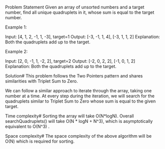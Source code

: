 Problem Statement
Given an array of unsorted numbers and a target number, find all unique quadruplets in it, whose sum is equal to the target number.

Example 1:

Input: [4, 1, 2, -1, 1, -3], target=1
Output: [-3, -1, 1, 4], [-3, 1, 1, 2]
Explanation: Both the quadruplets add up to the target.

Example 2:

Input: [2, 0, -1, 1, -2, 2], target=2
Output: [-2, 0, 2, 2], [-1, 0, 1, 2]
Explanation: Both the quadruplets add up to the target.

Solution#
This problem follows the Two Pointers pattern and shares similarities with Triplet Sum to Zero.

We can follow a similar approach to iterate through the array, 
taking one number at a time. At every step during the iteration, 
we will search for the quadruplets similar to Triplet Sum to Zero whose sum is equal to the given target.

Time complexity#
Sorting the array will take O(N*logN). Overall searchQuadruplets() will take O(N * logN + N^3), which is asymptotically equivalent to O(N^3)
​.

Space complexity#
The space complexity of the above algorithm will be O(N) which is required for sorting.